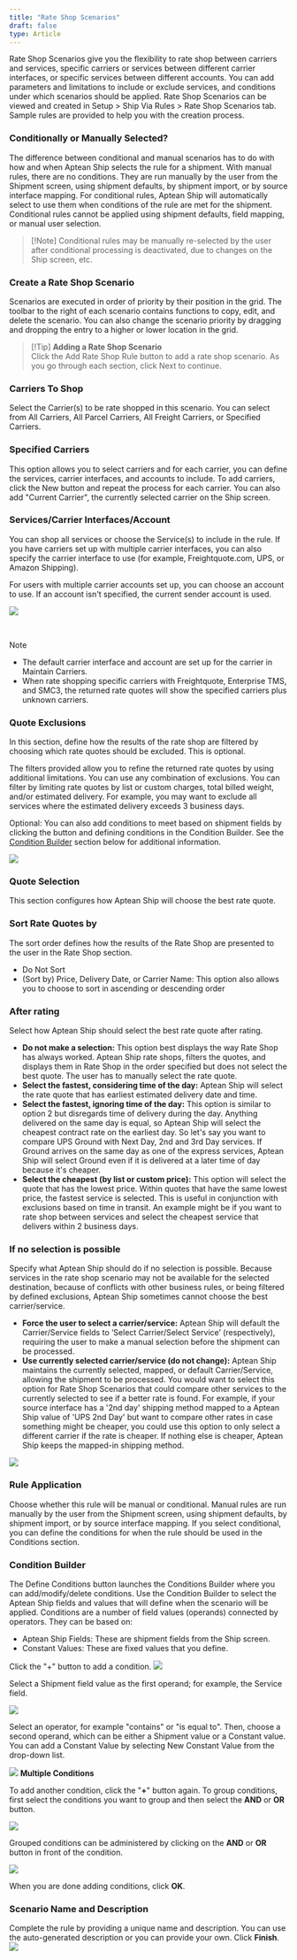```yaml
---
title: "Rate Shop Scenarios"
draft: false
type: Article
---
```


Rate Shop Scenarios give you the flexibility to rate shop between carriers and services, specific carriers or services between different carrier interfaces, or specific services between different accounts. You can add parameters and limitations to include or exclude services, and conditions under which scenarios should be applied. Rate Shop Scenarios can be viewed and created in Setup > Ship Via Rules > Rate Shop Scenarios tab. Sample rules are provided to help you with the creation process.
### Conditionally or Manually Selected?


The difference between conditional and manual scenarios has to do with how and when Aptean Ship selects the rule for a shipment. With manual rules, there are no conditions. They are run manually by the user from the Shipment screen, using shipment defaults, by shipment import, or by source interface mapping. For conditional rules, Aptean Ship will automatically select to use them when conditions of the rule are met for the shipment. Conditional rules cannot be applied using shipment defaults, field mapping, or manual user selection.

>[!Note] Conditional rules may be manually re-selected by the user after conditional processing is deactivated, due to changes on the Ship screen, etc.
### Create a Rate Shop Scenario


Scenarios are executed in order of priority by their position in the grid. The toolbar to the right of each scenario contains functions to copy, edit, and delete the scenario. You can also change the scenario priority by dragging and dropping the entry to a higher or lower location in the grid.
>[!Tip] **Adding a Rate Shop Scenario** <br>Click the Add Rate Shop Rule button to add a rate shop scenario. As you go through each section, click Next to continue.
### Carriers To Shop


Select the Carrier(s) to be rate shopped in this scenario. You can select from All Carriers, All Parcel Carriers, All Freight Carriers, or Specified Carriers.
### Specified Carriers


This option allows you to select carriers and for each carrier, you can define the services, carrier interfaces, and accounts to include. To add carriers, click the New button and repeat the process for each carrier. You can also add "Current Carrier", the currently selected carrier on the Ship screen.
### Services/Carrier Interfaces/Account


You can shop all services or choose the Service(s) to include in the rule. If you have carriers set up with multiple carrier interfaces, you can also specify the carrier interface to use (for example, Freightquote.com, UPS, or Amazon Shipping).

For users with multiple carrier accounts set up, you can choose an account to use. If an account isn't specified, the current sender account is used.

![](assets/images/ss-wc-0025-3.png)

 

>[!Note]
>* The default carrier interface and account are set up for the carrier in Maintain Carriers.
>* When rate shopping specific carriers with Freightquote, Enterprise TMS, and SMC3, the returned rate quotes will show the specified carriers plus unknown carriers.



### Quote Exclusions


In this section, define how the results of the rate shop are filtered by choosing which rate quotes should be excluded. This is optional.

The filters provided allow you to refine the returned rate quotes by using additional limitations. You can use any combination of exclusions. You can filter by limiting rate quotes by list or custom charges, total billed weight, and/or estimated delivery. For example, you may want to exclude all services where the estimated delivery exceeds 3 business days.

Optional: You can also add conditions to meet based on shipment fields by clicking the button and defining conditions in the Condition Builder. See the [Condition Builder](rate-shop-scenarios.md#condition-builder) section below for additional information.

![](assets/images/ss-wc-0025-4.png)
### Quote Selection


This section configures how Aptean Ship will choose the best rate quote.
### Sort Rate Quotes by


The sort order defines how the results of the Rate Shop are presented to the user in the Rate Shop section.
* Do Not Sort
* (Sort by) Price, Delivery Date, or Carrier Name: This option also allows you to choose to sort in ascending or descending order


### After rating


Select how Aptean Ship should select the best rate quote after rating.
* **Do not make a selection:** This option best displays the way Rate Shop has always worked. Aptean Ship rate shops, filters the quotes, and displays them in Rate Shop in the order specified but does not select the best quote. The user has to manually select the rate quote.
* **Select the fastest, considering time of the day:** Aptean Ship will select the rate quote that has earliest estimated delivery date and time.
* **Select the fastest, ignoring time of the day:** This option is similar to option 2 but disregards time of delivery during the day. Anything delivered on the same day is equal, so Aptean Ship will select the cheapest contract rate on the earliest day. So let's say you want to compare UPS Ground with Next Day, 2nd and 3rd Day services. If Ground arrives on the same day as one of the express services, Aptean Ship will select Ground even if it is delivered at a later time of day because it's cheaper.
* **Select the cheapest (by list or custom price):** This option will select the quote that has the lowest price. Within quotes that have the same lowest price, the fastest service is selected. This is useful in conjunction with exclusions based on time in transit. An example might be if you want to rate shop between services and select the cheapest service that delivers within 2 business days.


### If no selection is possible


Specify what Aptean Ship should do if no selection is possible. Because services in the rate shop scenario may not be available for the selected destination, because of conflicts with other business rules, or being filtered by defined exclusions, Aptean Ship sometimes cannot choose the best carrier/service.
* **Force the user to select a carrier/service:** Aptean Ship will default the Carrier/Service fields to ‘Select Carrier/Select Service’ (respectively), requiring the user to make a manual selection before the shipment can be processed.
* **Use currently selected carrier/service (do not change):** Aptean Ship maintains the currently selected, mapped, or default Carrier/Service, allowing the shipment to be processed. You would want to select this option for Rate Shop Scenarios that could compare other services to the currently selected to see if a better rate is found. For example, if your source interface has a '2nd day' shipping method mapped to a Aptean Ship value of 'UPS 2nd Day' but want to compare other rates in case something might be cheaper, you could use this option to only select a different carrier if the rate is cheaper. If nothing else is cheaper, Aptean Ship keeps the mapped-in shipping method.


![](assets/images/ss-wc-0025-5.png)
### Rule Application


Choose whether this rule will be manual or conditional. Manual rules are run manually by the user from the Shipment screen, using shipment defaults, by shipment import, or by source interface mapping. If you select conditional, you can define the conditions for when the rule should be used in the Conditions section.
### Condition Builder


The Define Conditions button launches the Conditions Builder where you can add/modify/delete conditions. Use the Condition Builder to select the Aptean Ship fields and values that will define when the scenario will be applied. Conditions are a number of field values (operands) connected by operators. They can be based on:
* Aptean Ship Fields: These are shipment fields from the Ship screen.
* Constant Values: These are fixed values that you define.


Click the "+" button to add a condition.
![](assets/images/ss-wc-0025-6.png)

Select a Shipment field value as the first operand; for example, the Service field.

![](assets/images/ss-wc-0025-7.png)

Select an operator, for example "contains" or "is equal to". Then, choose a second operand, which can be either a Shipment value or a Constant value. You can add a Constant Value by selecting New Constant Value from the drop-down list.

![](assets/images/ss-wc-0025-8.png)
**Multiple Conditions**

To add another condition, click the "**+**" button again. To group conditions, first select the conditions you want to group and then select the **AND** or **OR** button.

![](assets/images/ss-wc-0025-9.png)

Grouped conditions can be administered by clicking on the **AND** or **OR** button in front of the condition.

![](assets/images/ss-wc-0025-10.png)

When you are done adding conditions, click **OK**.
### Scenario Name and Description


Complete the rule by providing a unique name and description. You can use the auto-generated description or you can provide your own. Click **Finish**.
![](assets/images/ss-wc-0025-11.png)

